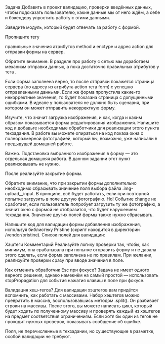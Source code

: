 Задача
Добавить в проект валидацию, проверки введённых данных, чтобы подсказать пользователю, какие данные мы от него ждём, а себе и бэкендеру упростить работу с этими данными.

Заведите модуль, который будет отвечать за работу с формой.

Пропишите тегу <form> правильные значения атрибутов method и enctype и адрес action для отправки формы на сервер.

Обратите внимание. В разделе про работу с сетью мы доработаем механизм отправки данных, а пока достаточно правильных атрибутов у тега <form>.

Если форма заполнена верно, то после отправки покажется страница сервера (по адресу из атрибута action тега form) с успешно отправленными данными. Если же форма пропустила какие-то некорректные значения, то будет показана страница с допущенными ошибками. В идеале у пользователя не должно быть сценария, при котором он может отправить некорректную форму.

Изучите, что значит загрузка изображения, и как, когда и каким образом показывается форма редактирования изображения. Напишите код и добавьте необходимые обработчики для реализации этого пункта техзадания. В работе вы можете опираться на код показа окна с полноразмерной фотографией, который вы, возможно, уже написали в предыдущей домашней работе.

Важно. Подстановка выбранного изображения в форму — это отдельная домашняя работа. В данном задании этот пункт реализовывать не нужно.

После реализуйте закрытие формы.

Обратите внимание, что при закрытии формы дополнительно необходимо сбрасывать значение поля выбора файла .img-upload__input. В принципе, всё будет работать, если при повторной попытке загрузить в поле другую фотографию. Но! Событие change не сработает, если пользователь попробует загрузить ту же фотографию, а значит окно с формой не отобразится, что будет нарушением техзадания. Значение других полей формы также нужно сбрасывать.

Напишите код для валидации формы добавления изображения, используя библиотеку Pristine (скрипт находится в директории /vendor/pristine). Список полей для валидации:

Хэштеги
Комментарий
Реализуйте логику проверки так, чтобы, как минимум, она срабатывала при попытке отправить форму и не давала этого сделать, если форма заполнена не по правилам. При желании, реализуйте проверки сразу при вводе значения в поле.

Как отменить обработчик Esc при фокусе?
Задача не имеет одного верного решения, однако намекнём на самый простой — использовать stopPropagation для события нажатия клавиш в поле при фокусе.

Валидация хеш-тегов?
Для валидации хэштегов вам придётся вспомнить, как работать с массивами. Набор хэштегов можно превратить в массив, воспользовавшись методом .split(). Он разбивает строки на массивы. После этого, вы можете написать цикл, который будет ходить по полученному массиву и проверять каждый из хэштегов на предмет соответствия ограничениям. Если хотя бы один из тегов не проходит нужных проверок, показывать сообщение об ошибке.

Поля, не перечисленные в техзадании, но существующие в разметке, особой валидации не требуют.

